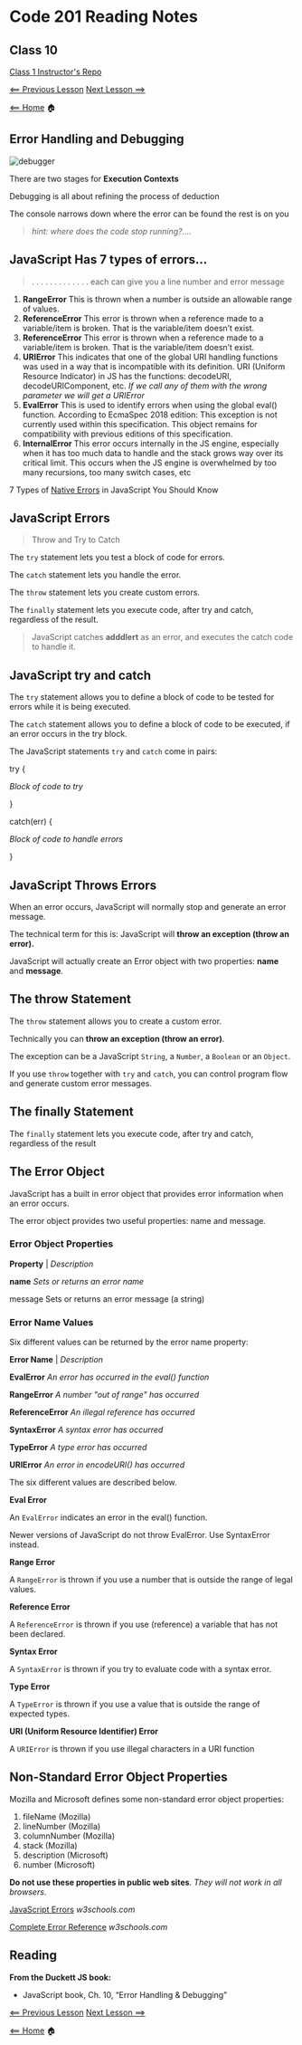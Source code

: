 # Code 201 Reading Notes

## Class 10

[Class 1 Instructor's Repo](https://github.com/codefellows/seattle-201n21/tree/master/class-01)

[<== Previous Lesson](class-09.md) [Next Lesson ==>](class-11.md)

[<== Home](README.md) 🏠

## Error Handling and Debugging

![debugger](https://www.elprocus.com/wp-content/uploads/Featured-image-2.png)

There are two stages for **Execution Contexts**

Debugging is all about refining the process of deduction

The console narrows down where the error can be found the rest is on you

> *hint: where does the code stop running?....*

## JavaScript Has 7 types of errors...

> . . . . . . . . . . . . . each can give you a line number and error message

1. **RangeError** This is thrown when a number is outside an allowable range of values.
2. **ReferenceError** This error is thrown when a reference made to a variable/item is broken. That is the variable/item doesn’t exist.
3. **ReferenceError** This error is thrown when a reference made to a variable/item is broken. That is the variable/item doesn’t exist.
4. **URIError** This indicates that one of the global URI handling functions was used in a way that is incompatible with its definition. URI (Uniform Resource Indicator) in JS has the functions: decodeURI, decodeURIComponent, etc. *If we call any of them with the wrong parameter we will get a URIError*
5. **EvalError** This is used to identify errors when using the global eval() function.
   According to EcmaSpec 2018 edition: This exception is not currently used within this specification. This object remains for compatibility with previous editions of this specification.
6. **InternalError** This error occurs internally in the JS engine, especially when it has too much data to handle and the stack grows way over its critical limit.
   This occurs when the JS engine is overwhelmed by too many recursions, too many switch cases, etc

7 Types of [Native Errors](https://blog.bitsrc.io/types-of-native-errors-in-javascript-you-must-know-b8238d40e492) in JavaScript You Should Know

## JavaScript Errors

> Throw and Try to Catch

The `try` statement lets you test a block of code for errors.

The `catch` statement lets you handle the error.

The `throw` statement lets you create custom errors.

The `finally` statement lets you execute code, after try and catch, regardless of the result.

> JavaScript catches **adddlert** as an error, and executes the catch code to handle it.

## JavaScript try and catch

The `try` statement allows you to define a block of code to be tested for errors while it is being executed.

The `catch` statement allows you to define a block of code to be executed, if an error occurs in the try block.

The JavaScript statements `try` and `catch` come in pairs:

try {

*Block of code to try*

}

catch(err) {

*Block of code to handle errors*

}

## JavaScript Throws Errors

When an error occurs, JavaScript will normally stop and generate an error message.

The technical term for this is: JavaScript will **throw an exception (throw an error).**

JavaScript will actually create an Error object with two properties: **name** and **message**.

## The throw Statement

The `throw` statement allows you to create a custom error.

Technically you can **throw an exception (throw an error)**.

The exception can be a JavaScript `String`, a `Number`, a `Boolean` or an `Object`.

If you use `throw` together with `try` and `catch`, you can control program flow and generate custom error messages.

## The finally Statement

The `finally` statement lets you execute code, after try and catch, regardless of the result

## The Error Object

JavaScript has a built in error object that provides error information when an error occurs.

The error object provides two useful properties: name and message.

### Error Object Properties

**Property**	| *Description*

**name**	*Sets or returns an error name*

message	Sets or returns an error message (a string)

### Error Name Values

Six different values can be returned by the error name property:

**Error Name**	| *Description*

**EvalError**	*An error has occurred in the eval() function*

**RangeError**	*A number "out of range" has occurred*

**ReferenceError**	*An illegal reference has occurred*

**SyntaxError**	*A syntax error has occurred*

**TypeError**	*A type error has occurred*

**URIError**	*An error in encodeURI() has occurred*

The six different values are described below.

**Eval Error**

An `EvalError` indicates an error in the eval() function.

Newer versions of JavaScript do not throw EvalError. Use SyntaxError instead.

**Range Error**

A `RangeError` is thrown if you use a number that is outside the range of legal values.

**Reference Error**

A `ReferenceError` is thrown if you use (reference) a variable that has not been declared.

**Syntax Error**

A `SyntaxError` is thrown if you try to evaluate code with a syntax error.

**Type Error**

A `TypeError` is thrown if you use a value that is outside the range of expected types.

**URI (Uniform Resource Identifier) Error**

A `URIError` is thrown if you use illegal characters in a URI function

## Non-Standard Error Object Properties

Mozilla and Microsoft defines some non-standard error object properties:

1. fileName (Mozilla)
2. lineNumber (Mozilla)
3. columnNumber (Mozilla)
4. stack (Mozilla)
5. description (Microsoft)
6. number (Microsoft)

**Do not use these properties in public web sites**. *They will not work in all browsers*.

[JavaScript Errors](https://www.w3schools.com/js/js_errors.asp) *w3schools.com*

[Complete Error Reference](https://www.w3schools.com/jsref/jsref_obj_error.asp) *w3schools.com*

## Reading

**From the Duckett JS book:**

- JavaScript book, Ch. 10, “Error Handling & Debugging”

[<== Previous Lesson](class-09.mdpm) [Next Lesson ==>](class-11.md)

[<== Home](README.md) 🏠
